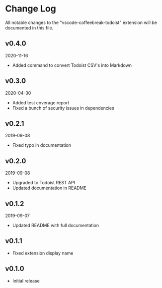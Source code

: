 # Change Log

All notable changes to the "vscode-coffeebreak-todoist" extension will be documented in this file.

## v0.4.0
2020-11-16

* Added command to convert Todoist CSV's into Markdown

## v0.3.0
2020-04-30

* Added test coverage report
* Fixed a bunch of security issues in dependencies


## v0.2.1
2019-09-08

* Fixed typo in documentation

## v0.2.0
2019-09-08

* Upgraded to Todoist REST API
* Updated documentation in README

## v0.1.2
2019-09-07

* Updated README with full documentation

## v0.1.1

* Fixed extension display name

## v0.1.0

* Initial release
